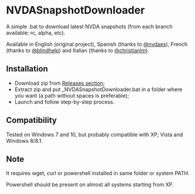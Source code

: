 # NVDASnapshotDownloader

A simple .bat to download latest NVDA snapshots (from each branch available: rc, alpha, etc).

Available in English (original project), Spanish (thanks to [@nvdaes][2]), French (thanks to [@blindhelp][3]) and Italian (thanks to [@christianlm][4]).

## Installation

* Download zip from [Releases section;][1]
* Extract zip and put _NVDASnapshotDownloader.bat in a folder where you want (a path without spaces is preferable);
* Launch and follow step-by-step process.

## Compatibility

Tested on Windows 7 and 10, but probably compatible with XP, Vista and Windows 8/8.1.

## Note

It requires wget, curl or powershell installed in same folder or system PATH.

Powershell should be present on almost all systems starting from XP.

[1]: https://github.com/ABuffEr/NVDASnapshotDownloader/releases
[2]: https://github.com/nvdaes
[3]: https://github.com/blindhelp
[4]: https://github.com/christianlm
